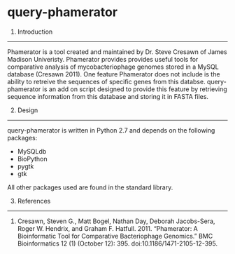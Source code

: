 query-phamerator
==========
1. Introduction
----------
Phamerator is a tool created and maintained by Dr. Steve Cresawn of James Madison Univeristy. Phamerator provides provides useful tools for comparative analysis of mycobacteriophage genomes stored in a MySQL database (Cresawn 2011). One feature Phamerator does not include is the ability to retreive the sequences of specific genes from this databse. query-phamerator is an add on script designed to provide this feature by retrieving sequence information from this database and storing it in FASTA files.

2. Design
----------
query-phamerator is written in Python 2.7 and depends on the following packages:
- MySQLdb
- BioPython
- pygtk
- gtk

All other packages used are found in the standard library.

3. References
----------
1. Cresawn, Steven G., Matt Bogel, Nathan Day, Deborah Jacobs-Sera, Roger W. Hendrix, and Graham F. Hatfull. 2011. “Phamerator: A Bioinformatic Tool for Comparative Bacteriophage Genomics.” BMC Bioinformatics 12 (1) (October 12): 395. doi:10.1186/1471-2105-12-395.
